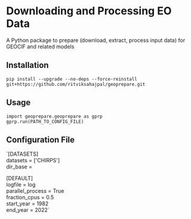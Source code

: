 # Downloading and Processing EO Data

A Python package to prepare (download, extract, process input data) for GEOCIF and related models

## Installation

`pip install --upgrade --no-deps --force-reinstall git+https://github.com/ritviksahajpal/geoprepare.git`

## Usage
`import geoprepare.geoprepare as gprp`<br>
`gprp.run(PATH_TO_CONFIG_FILE)`

## Configuration File

`[DATASETS]<br>
datasets = ['CHIRPS']<br>
dir_base = <br>

[DEFAULT]<br>
logfile = log<br>
parallel_process = True<br>
fraction_cpus = 0.5<br>
start_year = 1982<br>
end_year = 2022`<br>


